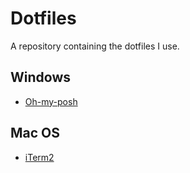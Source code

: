 # Dotfiles

A repository containing the dotfiles I use.

## Windows

- [Oh-my-posh](https://github.com/lachaux-remi/oh-my-posh)

## Mac OS

- [iTerm2](https://github.com/demarbre1u/macos-iterm2-dotfiles)
